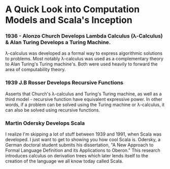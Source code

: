 # A Quick Look into Computation Models and Scala's Inception

### 1936 - Alonzo Church Develops Lambda Calculus (λ-Calculus) & Alan Turing Develops a Turing Machine.
	
λ-calculus was developed as a formal way to express algorithmic solutions to problems.  Most notably λ-calculus was used as a complementary theory to Alan Turing's Turing machine's.  Both were used heavily to forward the area of computability theory.

### 1939 J.B Rosser Develops Recursive Functions

Asserts that Church's λ-calculus and Turing's Turing machine, as well as a third model - recursive function have equivalent expressive power.  In other words, if a problem can be solved using the Turing machine or λ-calculus, it can also be solved using recursive functions.

### Martin Odersky Develops Scala

I realize I'm skipping a lot of stuff between 1939 and 1991, when Scala was developed.  I just want to get to showing you how cool Scala is.  Odersky, a German doctoral student submits his dissertation, "A New Approach to Formal Language Definition and its Applications to Oberon."  This research introduces calculus on derivation trees which later lends itself to the creation of the language we all know today called Scala.